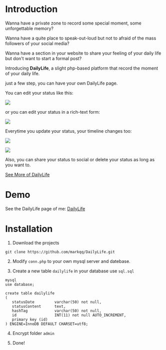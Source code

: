 # Introduction

Wanna have a private zone to record some special moment, some unforgettable memory?

Wanna have a quite place to speak-out-loud but not to afraid of the mass followers of your social media?

Wanna have a section in your website to share your feeling of your daily life but don't want to start a formal post?

Introducing <b>DailyLife</b>, a slight php-based platform that record the moment of your daily life.

just a few step, you can have your own DailyLife page.

You can edit your status like this:

![](https://ws2.sinaimg.cn/large/006tNc79ly1fn9q4nqfr7j31bs0na75p.jpg)

or you can edit your status in a rich-text form:

![](https://ws4.sinaimg.cn/large/006tNc79ly1fn9q5z3xpaj31e018k7wh.jpg)

Everytime you update your status, your timeline changes too:

![](https://ws4.sinaimg.cn/large/006tNc79gy1fn9q7kvwgqj31c019qh3l.jpg)

![](https://ws3.sinaimg.cn/large/006tNc79gy1fn9q7lgl5uj31fy19q17z.jpg)

Also, you can share your status to social or delete your status as long as you want to.

[See More of DailyLife](https://blog.tan90.co/DailyLife)

# Demo

See the DailyLife page of me:
[DailyLife](https://dailylife.tan90.co)

# Installation

1. Download the projects
```
git clone https://github.com/markqq/DailyLife.git
```

2. Modify `conn.php` to your own mysql server and datebase.

3. Create a new table `dailylife` in your database use `sql.sql`
```
mysql
use database;
```
```mysql
create table dailylife
(
   statusDate         varchar(50) not null,
   statusContent      text,
   hashTag            varchar(50) not null,
   id                 INT(11) not null AUTO_INCREMENT,
   primary key (id)
) ENGINE=InnoDB DEFAULT CHARSET=utf8;
```

4. Encrypt folder `admin`

5. Done!
